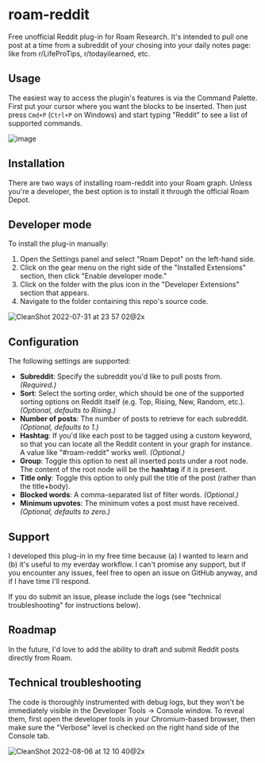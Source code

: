 # roam-reddit

Free unofficial Reddit plug-in for Roam Research. It's intended to pull one post at a time from a subreddit of your chosing into your daily notes page: like from r/LifeProTips, r/todayilearned, etc.

## Usage

The easiest way to access the plugin's features is via the Command Palette. First put your cursor where you want the blocks to be inserted. Then just press `Cmd+P` (`Ctrl+P` on Windows) and start typing "Reddit" to see a list of supported commands.

![image](https://user-images.githubusercontent.com/2079548/182274952-965f5721-8c7f-4939-8a4c-59d5be3f08cf.png)

## Installation

There are two ways of installing roam-reddit into your Roam graph. Unless you're a developer, the best option is to install it through the official Roam Depot.

## Developer mode
To install the plug-in manually:

1. Open the Settings panel and select "Roam Depot" on the left-hand side.
2. Click on the gear menu on the right side of the "Installed Extensions" section, then click "Enable developer mode."
3. Click on the folder with the plus icon in the "Developer Extensions" section that appears.
4. Navigate to the folder containing this repo's source code.

![CleanShot 2022-07-31 at 23 57 02@2x](https://user-images.githubusercontent.com/2079548/182091080-679f8b78-4698-40bd-ada5-f4b03986a4ad.png)

## Configuration

The following settings are supported:

* **Subreddit**: Specify the subreddit you'd like to pull posts from. _(Required.)_
* **Sort**: Select the sorting order, which should be one of the supported sorting options on Reddit itself (e.g. Top, Rising, New, Random, etc.). _(Optional, defaults to Rising.)_
* **Number of posts**: The number of posts to retrieve for each subreddit. _(Optional, defaults to 1.)_
* **Hashtag**: If you'd like each post to be tagged using a custom keyword, so that you can locate all the Reddit content in your graph for instance. A value like "#roam-reddit" works well. _(Optional.)_
* **Group**: Toggle this option to nest all inserted posts under a root node. The content of the root node will be the **hashtag** if it is present.
* **Title only**: Toggle this option to only pull the title of the post (rather than the title+body).
* **Blocked words**: A comma-separated list of filter words. _(Optional.)_
* **Minimum upvotes**: The minimum votes a post must have received. _(Optional, defaults to zero.)_

## Support

I developed this plug-in in my free time because (a) I wanted to learn and (b) it's useful to my everday workflow. I can't promise any support, but if you encounter any issues, feel free to open an issue on GitHub anyway, and if I have time I'll respond.

If you do submit an issue, please include the logs (see "technical troubleshooting" for instructions below).

## Roadmap
In the future, I'd love to add the ability to draft and submit Reddit posts directly from Roam.

## Technical troubleshooting

The code is thoroughly instrumented with debug logs, but they won't be immediately visible in the Developer Tools -> Console window. To reveal them, first open the developer tools in your Chromium-based browser, then make sure the "Verbose" level is checked on the right hand side of the Console tab.

![CleanShot 2022-08-06 at 12 10 40@2x](https://user-images.githubusercontent.com/2079548/183263001-6378a5ae-11a3-49cc-8173-336c38f0d407.png)


